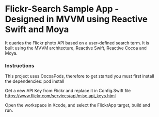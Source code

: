 # Flickr-Search Sample App - Designed in MVVM using Reactive Swift and Moya

It queries the Flickr photo API based on a user-defined search term. It is built using the MVVM architecture, Reactive Swift, Reactive Cocoa and Moya.

### Instructions
This project uses CocoaPods, therefore to get started you must first install the dependencies: 
pod install

Get a new API Key from Flickr and replace it in Config.Swift file
https://www.flickr.com/services/api/misc.api_keys.html

Open the workspace in Xcode, and select the FlickrApp target, build and run.
